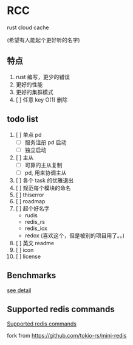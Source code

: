 # RCC

rust cloud cache

(希望有人能起个更好听的名字)

## 特点

1. rust 编写，更少的错误
1. 更好的性能
1. 更好的集群模式
1. [ ] 任意 key O(1) 删除

## todo list

1. [ ] 单点 pd
   - [ ] 服务注册 pd 启动
   - [ ] 独立启动
1. [ ] 主从
   - [ ] 可靠的主从复制
   - [ ] pd, 用来协调主从
1. [ ] 各个 task 的优雅退出
1. [ ] 规范每个模块的命名
1. [ ] thiserror
1. [ ] roadmap
1. [ ] 起个好名字
   - rudis
   - redis_rs
   - redis_iox
   - redox (喜欢这个，但是被别的项目用了。。)
1. [ ] 英文 readme
1. [ ] icon
1. [ ] license

## Benchmarks

[see detail](./docs/benchmark.md)

## Supported redis commands

[Supported redis commands](./docs/supported_redis_cmds.md)

fork from <https://github.com/tokio-rs/mini-redis>
